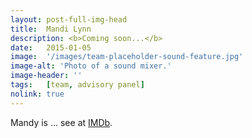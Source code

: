 ```yaml
---
layout: post-full-img-head
title:  Mandi Lynn
description: <b>Coming soon...</b>
date:   2015-01-05
image:  '/images/team-placeholder-sound-feature.jpg'
image-alt: 'Photo of a sound mixer.'
image-header: ''
tags:   [team, advisory panel]
nolink: true
---
```

Mandy is ... see at [IMDb](https://www.imdb.com/name/nm1272020/).